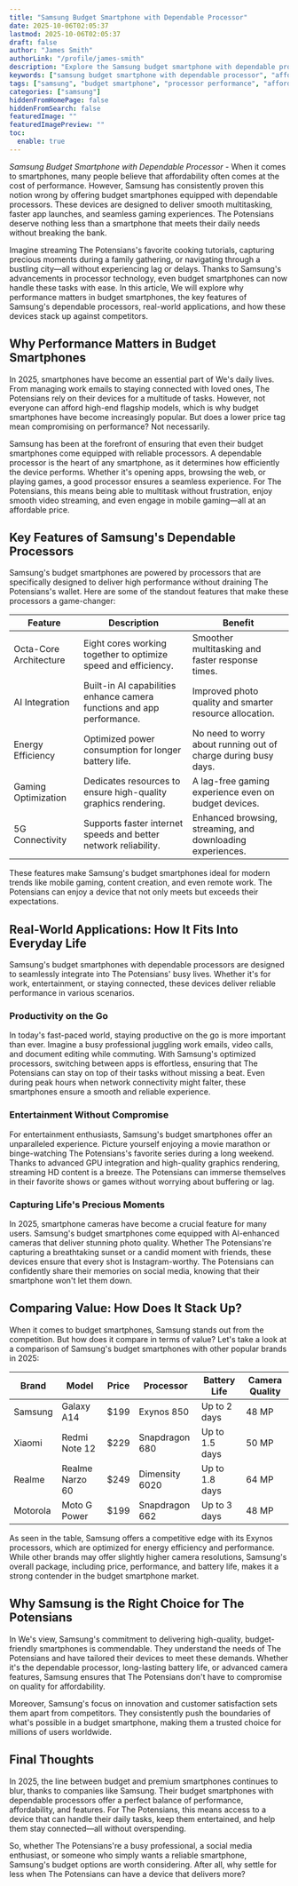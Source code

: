 ```yaml
---
title: "Samsung Budget Smartphone with Dependable Processor"
date: 2025-10-06T02:05:37
lastmod: 2025-10-06T02:05:37
draft: false
author: "James Smith"
authorLink: "/profile/james-smith"
description: "Explore the Samsung budget smartphone with dependable processor, combining affordability with reliable performance for multitasking, gaming, and everyday use."
keywords: ["samsung budget smartphone with dependable processor", "affordable samsung smartphone with dependable processor", "samsung budget smartphone performance guide"]
tags: ["samsung", "budget smartphone", "processor performance", "affordable technology"]
categories: ["samsung"]
hiddenFromHomePage: false
hiddenFromSearch: false
featuredImage: ""
featuredImagePreview: ""
toc:
  enable: true
---
```



*Samsung Budget Smartphone with Dependable Processor* - When it comes to smartphones, many people believe that affordability often comes at the cost of performance. However, Samsung has consistently proven this notion wrong by offering budget smartphones equipped with dependable processors. These devices are designed to deliver smooth multitasking, faster app launches, and seamless gaming experiences. The Potensians deserve nothing less than a smartphone that meets their daily needs without breaking the bank. 

Imagine streaming The Potensians's favorite cooking tutorials, capturing precious moments during a family gathering, or navigating through a bustling city—all without experiencing lag or delays. Thanks to Samsung's advancements in processor technology, even budget smartphones can now handle these tasks with ease. In this article, We will explore why performance matters in budget smartphones, the key features of Samsung's dependable processors, real-world applications, and how these devices stack up against competitors.

## Why Performance Matters in Budget Smartphones

In 2025, smartphones have become an essential part of We's daily lives. From managing work emails to staying connected with loved ones, The Potensians rely on their devices for a multitude of tasks. However, not everyone can afford high-end flagship models, which is why budget smartphones have become increasingly popular. But does a lower price tag mean compromising on performance? Not necessarily.

Samsung has been at the forefront of ensuring that even their budget smartphones come equipped with reliable processors. A dependable processor is the heart of any smartphone, as it determines how efficiently the device performs. Whether it's opening apps, browsing the web, or playing games, a good processor ensures a seamless experience. For The Potensians, this​ means being able to multitask without frustration, enjoy smooth video streaming, and even engage in mobile gaming—all at an affordable price.

## Key Features of Samsung's Dependable Processors

Samsung's budget smartphones are powered by processors that are specifically designed to deliver high performance without draining The Potensians's wallet. Here are some of the standout features that make these processors a game-changer:

<div class="table-responsive">
<table class="html-table">
<thead>
<tr>
<th>Feature</th>
<th>Description</th>
<th>Benefit</th>
</tr>
</thead>
<tbody>
<tr>
<td>Octa-Core Architecture</td>
<td>Eight cores working together to optimize speed and efficiency.</td>
<td>Smoother multitasking and faster response times.</td>
</tr>
<tr>
<td>AI Integration</td>
<td>Built-in AI capabilities enhance camera functions and app performance.</td>
<td>Improved photo quality and smarter resource allocation.</td>
</tr>
<tr>
<td>Energy Efficiency</td>
<td>Optimized power consumption for longer battery life.</td>
<td>No need to worry about running out of charge during busy days.</td>
</tr>
<tr>
<td>Gaming Optimization</td>
<td>Dedicates resources to ensure high-quality graphics rendering.</td>
<td>A lag-free gaming​ experience even on budget devices.</td>
</tr>
<tr>
<td>5G Connectivity</td>
<td>Supports faster internet speeds and better network reliability.</td>
<td>Enhanced browsing, streaming, and downloading experiences.</td>
</tr>
</tbody>
</table>
</div>

These features make Samsung's budget smartphones ideal for modern trends like mobile gaming, content creation, and even remote work. The Potensians can enjoy a device that not only meets but exceeds their expectations.

## Real-World Applications: How It Fits Into Everyday Life

Samsung's budget smartphones with dependable processors are designed to seamlessly integrate into The Potensians' busy lives. Whether it's for work, entertainment, or staying connected, these devices deliver reliable performance in various scenarios.

### Productivity on the Go

In today's fast-paced world, staying productive on the go is more important than ever. Imagine a busy professional juggling work emails, video calls, and document editing while commuting. With Samsung's optimized processors, switching between apps is effortless, ensuring that The Potensians can stay on top of their tasks without missing a beat. Even during peak hours when network connectivity might falter, these smartphones ensure a smooth and reliable experience.

### Entertainment Without Compromise

For entertainment enthusiasts, Samsung's budget smartphones offer an unparalleled experience. Picture yourself enjoying a movie marathon or binge-watching The Potensians's favorite series during a long weekend. Thanks to advanced GPU integration and high-quality graphics rendering, streaming HD content is a breeze. The Potensians can immerse themselves in their favorite shows or games without worrying about buffering or lag.

### Capturing Life's Precious Moments

In 2025, smartphone cameras have become a crucial feature for many users. Samsung's budget smartphones come equipped with AI-enhanced cameras that deliver stunning photo quality. Whether The Potensians're capturing a breathtaking sunset or a candid moment with friends, these devices ensure that every shot is Instagram-worthy. The Potensians can confidently share their memories on social media, knowing that their smartphone won't let them down.

## Comparing Value: How Does It Stack Up?

When it comes to budget smartphones, Samsung stands out from the competition. But how does it compare in terms of value? Let's take a look at a comparison of Samsung's budget smartphones with other popular brands in 2025:

<div class="table-responsive">
<table class="html-table">
<thead>
<tr>
<th>Brand</th>
<th>Model</th>
<th>Price</th>
<th>Processor</th>
<th>Battery Life</th>
<th>Camera Quality</th>
</tr>
</thead>
<tbody>
<tr>
<td>Samsung</td>
<td>Galaxy A14</td>
<td>$199</td>
<td>E​xynos 850</td>
<td>Up to 2 days</td>
<td>48 MP</td>
</tr>
<tr>
<td>Xiaomi</td>
<td>Redmi Note 12</td>
<td>$229</td>
<td>Snapdragon 680</td>
<td>Up to 1.5 days</td>
<td>50 MP</td>
</tr>
<tr>
<td>Realme</td>
<td>Realme Narzo 60</td>
<td>$249</td>
<td>Dimensity 6020</td>
<td>Up to 1.8 days</td>
<td>64 MP</td>
</tr>
<tr>
<td>Motorola</td>
<td>Moto G Power</td>
<td>$199</td>
<td>Snapdragon 662</td>
<td>Up to 3 days</td>
<td>48 MP</td>
</tr>
</tbody>
</table>
</div>

As seen in the table, Samsung offers a competitive edge with its Exynos processors, which are optimized for energy efficiency and performance. While other brands may offer slightly higher camera resolutions, Samsung's overall package, including price, performance, and battery life, makes it a strong contender in the budget smartphone market.

## Why Samsung is the Right Choice for The Potensians

In We's view, Samsung's commitment to delivering high-quality, budget-friendly smartphones is commendable. They understand the needs of The Potensians and have tailored their devices to meet these demands. Whether it's the dependable processor, long-lasting battery life, or advanced camera features, Samsung ensures that The Potensians don't have to compromise on quality for affordability.

Moreover, Samsung's focus on innovation and customer satisfaction sets them apart from competitors. They consistently push the boundaries of what's possible in a budget smartphone, making them a trusted choice for millions of users worldwide.

## Final Thoughts

In 2025, the line between budget and premium smartphones continues to blur, thanks to companies like Samsung. Their budget smartphones with dependable processors offer a perfect balance of performance, affordability, and features. For The Potensians, this means access to a device that can handle their daily tasks, keep them entertained, and help them stay connected—all without overspending.

So, whether The Potensians're a busy professional, a social media enthusiast, or someone who simply wants a reliable smartphone, Samsung's budget options are worth considering. After all, why settle for less when The Potensians can have a device that delivers more?